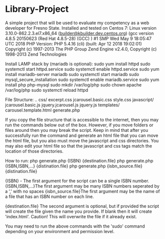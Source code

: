 # Library-Project
A simple project that will be used to evaluate my competency as a web developer for Fresno State.
Installed and tested on Centos 7:
Linux version 3.10.0-862.2.3.el7.x86_64 (builder@kbuilder.dev.centos.org) (gcc version 4.8.5 20150623 (Red Hat 4.8.5-28) (GCC) ) #1 SMP Wed May 9 18:05:47 UTC 2018
PHP Version: 
PHP 5.4.16 (cli) (built: Apr 12 2018 19:02:01)
Copyright (c) 1997-2013 The PHP Group
Zend Engine v2.4.0, Copyright (c) 1998-2013 Zend Technologies

Install LAMP stack by (mariadb is optional):
sudo yum install httpd
sudo systemctl start httpd.service
sudo systemctl enable httpd.service
sudo yum install mariadb-server mariadb
sudo systemctl start mariadb
sudo mysql_secure_installation
sudo systemctl enable mariadb.service
sudo yum install php php-mysql
sudo mkdir /var/log/php
sudo chown apache /var/log/php
sudo systemctl reload httpd

File Structure:
..
css/
    excerpt.css
    jcarousel.basic.css
    style.css
javascript/
    jcarousel.basic.js
    jquery.jcarousel.js
    jquery.js
templates/
    carousel.template.html
generate.php

If you copy the file structure that is accessible to the internet, then you may run the commands below out of the box.  However, if you move folders or files around then you may break the script.  Keep in mind that after you successfully run the command and generate an html file that you can move the html file, but you also must move the javascript and css directories.  You may also edit your html file so that the javascript and css tags match the location of those directories.

How to run:
php generate.php {ISBN} {destination.file}
php generate.php {ISBN,ISBN,...} {distination.file}
php generate.php {isbn_source.file} {distination.file}

{ISBN} - The first argument for the script can be a single ISBN number.
{ISBN,ISBN,...}The first argument may be many ISBN numbers seperated by a ',' with no spaces
{isbn_source.file}The first argument may be the name of a file that has an ISBN number on each line.

{destination.file} The second argument is optional, but if provided the script will create the file given the name you provide.  If blank then it will create 'index.html'.  Caution!  This will overwrite the file if it already exist.

You may need to run the above commands with the 'sudo' command depending on your environment and permission level.

